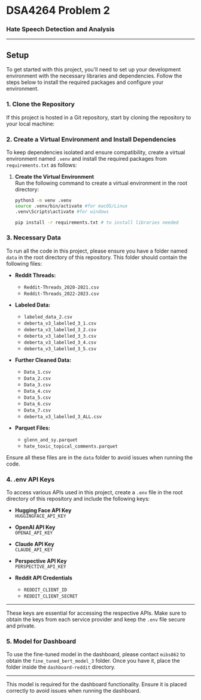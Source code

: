 # DSA4264 Problem 2
### Hate Speech Detection and Analysis

---

## Setup

To get started with this project, you'll need to set up your development environment with the necessary libraries and dependencies. Follow the steps below to install the required packages and configure your environment.

### 1. Clone the Repository

If this project is hosted in a Git repository, start by cloning the repository to your local machine:


### 2. Create a Virtual Environment and Install Dependencies

To keep dependencies isolated and ensure compatibility, create a virtual environment named `.venv` and install the required packages from `requirements.txt` as follows:

1. **Create the Virtual Environment**  
   Run the following command to create a virtual environment in the root directory:

   ```bash
   python3 -m venv .venv
   source .venv/bin/activate #for macOS/Linux
   .venv\Scripts\activate #for windows

   pip install -r requirements.txt # to install libraries needed
### 3. Necessary Data

To run all the code in this project, please ensure you have a folder named `data` in the root directory of this repository. This folder should contain the following files:

- **Reddit Threads:**
  - `Reddit-Threads_2020-2021.csv`
  - `Reddit-Threads_2022-2023.csv`

- **Labeled Data:**
  - `labeled_data_2.csv`
  - `deberta_v3_labelled_3_1.csv`
  - `deberta_v3_labelled_3_2.csv`
  - `deberta_v3_labelled_3_3.csv`
  - `deberta_v3_labelled_3_4.csv`
  - `deberta_v3_labelled_3_5.csv`

- **Further Cleaned Data:**
  - `Data_1.csv`
  - `Data_2.csv`
  - `Data_3.csv`
  - `Data_4.csv`
  - `Data_5.csv`
  - `Data_6.csv`
  - `Data_7.csv`
  - `deberta_v3_labelled_3_ALL.csv`

- **Parquet Files:**
  - `glenn_and_sy.parquet`
  - `hate_toxic_topical_comments.parquet`

Ensure all these files are in the `data` folder to avoid issues when running the code.

### 4. .env API Keys

To access various APIs used in this project, create a `.env` file in the root directory of this repository and include the following keys:

- **Hugging Face API Key**  
  `HUGGINGFACE_API_KEY`

- **OpenAI API Key**  
  `OPENAI_API_KEY`

- **Claude API Key**  
  `CLAUDE_API_KEY`

- **Perspective API Key**  
  `PERSPECTIVE_API_KEY`

- **Reddit API Credentials**  
  - `REDDIT_CLIENT_ID`
  - `REDDIT_CLIENT_SECRET`

---

These keys are essential for accessing the respective APIs. Make sure to obtain the keys from each service provider and keep the `.env` file secure and private.


### 5. Model for Dashboard

To use the fine-tuned model in the dashboard, please contact `mibs862` to obtain the `fine_tuned_bert_model_3` folder. Once you have it, place the folder inside the `dashboard-reddit` directory.

---

This model is required for the dashboard functionality. Ensure it is placed correctly to avoid issues when running the dashboard.
